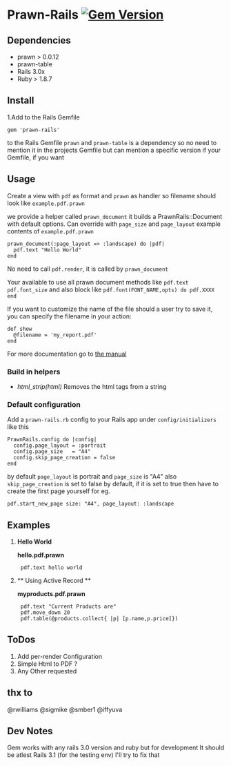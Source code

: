 # Prawn-Rails [![Gem Version](https://badge.fury.io/rb/prawn-rails.svg)](http://badge.fury.io/rb/prawn-rails)

## Dependencies

* prawn > 0.0.12
* prawn-table
* Rails 3.0x
* Ruby > 1.8.7

## Install
1.Add to the Rails Gemfile

	gem 'prawn-rails'

to the Rails Gemfile
`prawn` and `prawn-table` is a dependency so no need to mention it in the projects Gemfile
but can mention a specific version if your Gemfile, if you want

## Usage
Create a view with `pdf` as format and `prawn` as handler
so filename should look like `example.pdf.prawn`

we provide a helper called `prawn_document`
it builds a PrawnRails::Document with default options. Can override with `page_size` and `page_layout`
example contents of `example.pdf.prawn`

    prawn_document(:page_layout => :landscape) do |pdf|
      pdf.text "Hello World"
    end

No need to call `pdf.render`, it is called by `prawn_document`

Your available to use all prawn document methods like `pdf.text` `pdf.font_size` and also
block like `pdf.font(FONT_NAME,opts) do
pdf.XXXX
end`

If you want to customize the name of the file should a user try to save it, you can specify the filename in your action:

    def show
      @filename = 'my_report.pdf'
    end

For more documentation go to [the manual](http://prawnpdf.org/manual.pdf)

### Build in helpers
* *html_strip(html)*
Removes the html tags from a string

### Default configuration

Add a `prawn-rails.rb` config to your Rails app under `config/initializers` like this

    PrawnRails.config do |config|
      config.page_layout = :portrait
      config.page_size   = "A4"
      config.skip_page_creation = false
    end

by default `page_layout` is portrait and `page_size` is "A4"
also `skip_page_creation` is set to false by default, if it is set to true
then have to create the first page yourself for eg.

    pdf.start_new_page size: "A4", page_layout: :landscape

## Examples

1. **Hello World**

	**hello.pdf.prawn**

		pdf.text hello world

2. ** Using Active Record **

	**myproducts.pdf.prawn**

		pdf.text "Current Products are"
		pdf.move_down 20
		pdf.table(@products.collect{ |p| [p.name,p.price]})


## ToDos

1. Add per-render Configuration
2. Simple Html to PDF ?
3. Any Other requested

## thx to
@rwilliams
@sigmike
@smber1
@iffyuva

## Dev Notes
Gem works with any rails 3.0 version and ruby but for development It should be atlest Rails 3.1 (for the testing env)
I'll try to fix that
